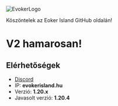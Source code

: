 ![EvokerLogo](https://github.com/HoKKaiDo97/Evoker-Island/assets/88052020/38fce725-f168-48db-aa82-39ceaf91bd69)

Köszöntelek az Eoker Island GitHub oldalán!

# V2 hamarosan!

## Elérhetőségek
- [Discord](https://discord.evokerisland.hu)
- IP: **evokerisland.hu**
- Verzió: **1.20.x**
- Javasolt verzió: **1.20.4**
